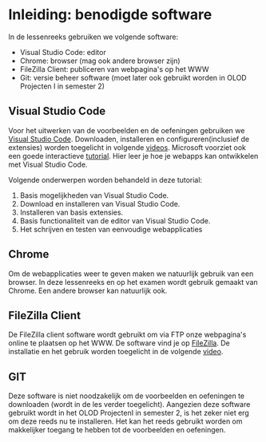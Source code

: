 # Inleiding: benodigde software
In de lessenreeks gebruiken we volgende software:
- Visual Studio Code: editor
- Chrome: browser (mag ook andere browser zijn)
- FileZilla Client: publiceren van webpagina's op het WWW
- Git: versie beheer software (moet later ook gebruikt worden in OLOD Projecten I in semester 2)

## Visual Studio Code
Voor het uitwerken van de voorbeelden en de oefeningen gebruiken we [Visual Studio Code](https://code.visualstudio.com/Download). Downloaden, installeren en configureren(inclusief de extensies) worden toegelicht in volgende [videos](https://www.youtube.com/playlist?list=PLgKzo3JzWykNDcpJ8XX73w7WTQ_iiB_nD). Microsoft voorziet ook een goede interactieve [tutorial](https://docs.microsoft.com/nl-nl/learn/modules/develop-web-apps-with-vs-code/). Hier leer je hoe je webapps kan ontwikkelen met Visual Studio Code.

Volgende onderwerpen worden behandeld in deze tutorial:
1. Basis mogelijkheden van Visual Studio Code.
2. Download en installeren van Visual Studio Code.
3. Installeren van basis extensies.
4. Basis functionaliteit van de editor van Visual Studio Code.
5. Het schrijven en testen van eenvoudige webapplicaties

## Chrome
Om de webapplicaties weer te geven maken we natuurlijk gebruik van een browser. In deze lessenreeks en op het examen wordt gebruik gemaakt van Chrome. Een andere browser kan natuurlijk ook.

## FileZilla Client
De FileZilla client software wordt gebruikt om via FTP onze webpagina's online te plaatsen op het WWW.
De software vind je op [FileZilla](https://filezilla-project.org/download.php?type=client). De installatie en het gebruik worden toegelicht in de volgende [video](https://www.youtube.com/watch?v=ejtnqiFVj0Y&list=PLgKzo3JzWykOkBYJT3IqkLKvhq9f8c_DG).

## GIT
Deze software is niet noodzakelijk om de voorbeelden en oefeningen te downloaden (wordt in de les verder toegelicht). Aangezien deze software gebruikt wordt in het OLOD ProjectenI in semester 2, is het zeker niet erg om deze reeds nu te installeren. Het kan het reeds gebruikt worden om makkelijker toegang te hebben tot de voorbeelden en oefeningen.

